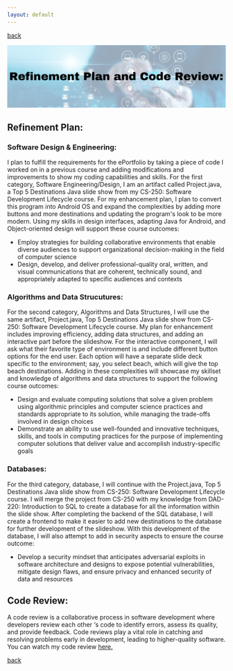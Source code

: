 ```yaml
---
layout: default
---
```


[back](./)


<center>
  <img src="/assets/img/code.png">
</center>


## Refinement Plan:

### Software Design & Engineering:
I plan to fulfill the requirements for the ePortfolio by taking a piece of code I worked on in a previous course and adding modifications and improvements to show my coding capabilities and skills. For the first category, Software Engineering/Design, I am an artifact called Project.java, a Top 5 Destinations Java slide show from my CS-250: Software Development Lifecycle course. For my enhancement plan, I plan to convert this program into Android OS and expand the complexities by adding more buttons and more destinations and updating the program's look to be more modern. Using my skills in design interfaces, adapting Java for Android, and Object-oriented design will support these course outcomes: 
* Employ strategies for building collaborative environments that enable diverse audiences to support organizational decision-making in the field of computer science
* Design, develop, and deliver professional-quality oral, written, and visual communications that are coherent, technically sound, and appropriately adapted to specific audiences and contexts

### Algorithms and Data Strucutures:
For the second category, Algorithms and Data Structures, I will use the same artifact, Project.java, Top 5 Destinations Java slide show from CS-250: Software Development Lifecycle course. My plan for enhancement includes improving efficiency, adding data structures, and adding an interactive part before the slideshow. For the interactive component, I will ask what their favorite type of environment is and include different button options for the end user. Each option will have a separate slide deck specific to the environment; say, you select beach, which will give the top beach destinations. Adding in these complexities will showcase my skillset and knowledge of algorithms and data structures to support the following course outcomes: 
* Design and evaluate computing solutions that solve a given problem using algorithmic principles and computer science practices and standards appropriate to its solution, while managing the trade-offs involved in design choices
* Demonstrate an ability to use well-founded and innovative techniques, skills, and tools in computing practices for the purpose of implementing computer solutions that deliver value and accomplish industry-specific goals

### Databases:
For the third category, database, I will continue with the Project.java, Top 5 Destinations Java slide show from CS-250: Software Development Lifecycle course. I will merge the project from CS-250 with my knowledge from DAD-220: Introduction to SQL to create a database for all the information within the slide show. After completing the backend of the SQL database, I will create a frontend to make it easier to add new destinations to the database for further development of the slideshow. With this development of the database, I will also attempt to add in security aspects to ensure the course outcome:
* Develop a security mindset that anticipates adversarial exploits in software architecture and designs to expose potential vulnerabilities, mitigate design flaws, and ensure privacy and enhanced security of data and resources


## Code Review:
A code review is a collaborative process in software development where developers review each other ‘s code to identify errors, assess its quality, and provide feedback. Code reviews play a vital role in catching and resolving problems early in development, leading to higher-quality software. You can watch my code review <a href="https://youtu.be/mM0wrSi6K7k">here.</a>

[back](./)
